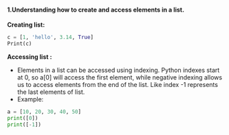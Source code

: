 #### 1.Understanding how to create and access elements in a list.
<b>Creating list:</b>
```python
c = [1, 'hello', 3.14, True]
Print(c)
```

<b>Accessing list :</b>
- Elements in a list can be accessed using indexing. Python indexes start at 0, so a[0] will access the first element, while negative indexing allows us to access elements from the end of the list. Like index -1 represents the last elements of list.
- Example:
```python
a = [10, 20, 30, 40, 50]
print([0])
print([-1])
```
